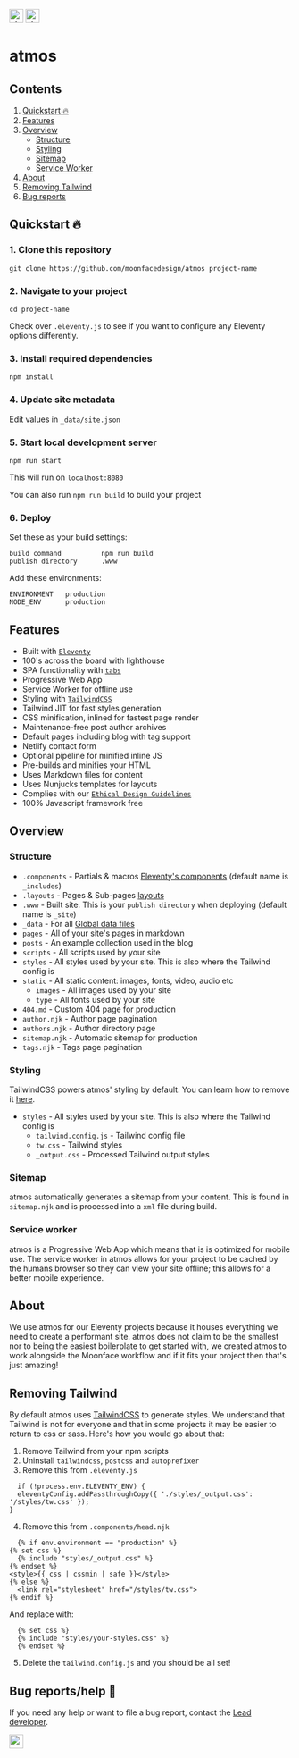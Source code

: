 <a href="https://moonface.ga/ethical-design?ref=github"><img src="https://user-images.githubusercontent.com/45979758/125195603-42254f80-e24e-11eb-80fe-96580c010477.png" target="_blank" alt="ethical design" width="" height="25px"></a>
<img src="https://user-images.githubusercontent.com/45979758/126357602-251fc5b8-ef3f-42a3-9170-53fc5535bd41.png" target="_blank" alt="ethical design" width="" height="25px">


# atmos

## Contents
1. [Quickstart 🔥](#quickstart-)
2. [Features](#features)
6. [Overview](#overview)
    - [Structure](#structure)
    - [Styling](#styling)
    - [Sitemap](#sitemap)
    - [Service Worker](#service-worker)
1. [About](#about)
6. [Removing Tailwind](#removing-tailwind)
6. [Bug reports](#bug-reportshelp-)

## Quickstart 🔥

### 1.  Clone this repository

```
git clone https://github.com/moonfacedesign/atmos project-name
```


### 2.  Navigate to your project

```
cd project-name
```

Check over `.eleventy.js` to see if you want to configure any Eleventy options differently.

### 3.  Install required dependencies

```
npm install
```

### 4.  Update site metadata

Edit values in `_data/site.json`

### 5.  Start local development server

```
npm run start
```

This will run on `localhost:8080`

You can also run `npm run build` to build your project

### 6.  Deploy

Set these as your build settings:

```
build command          npm run build
publish directory      .www
```

Add these environments:

```
ENVIRONMENT   production
NODE_ENV      production
```

## Features

- Built with [`Eleventy`](https://11ty.dev)
- 100's across the board with lighthouse
- SPA functionality with [`tabs`](https://github.com/moonfacedesign/tabs)
- Progressive Web App
- Service Worker for offline use
- Styling with [`TailwindCSS`](https://tailwindcss.com)
- Tailwind JIT for fast styles generation
- CSS minification, inlined for fastest page render
- Maintenance-free post author archives
- Default pages including blog with tag support
- Netlify contact form
- Optional pipeline for minified inline JS
- Pre-builds and minifies your HTML
- Uses Markdown files for content
- Uses Nunjucks templates for layouts
- Complies with our [`Ethical Design Guidelines`](https://github.com/moonfacedesign/ethical-design-guidelines)
- 100% Javascript framework free

## Overview

### Structure

- `.components` - Partials & macros [Eleventy's components](https://www.11ty.dev/docs/config/#directory-for-includes) (default name is `_includes`)
- `.layouts` - Pages & Sub-pages [layouts](https://www.11ty.dev/docs/layouts/#layouts)
- `.www` - Built site. This is your `publish directory` when deploying (default name is `_site`)
- `_data` - For all [Global data files](https://www.11ty.dev/docs/data-global/)
- `pages` - All of your site's pages in markdown
- `posts` - An example collection used in the blog
- `scripts` - All scripts used by your site
- `styles` - All styles used by your site. This is also where the Tailwind config is
- `static` - All static content: images, fonts, video, audio etc
    - `images` - All images used by your site
    - `type` - All fonts used by your site
- `404.md` - Custom 404 page for production
- `author.njk` - Author page pagination
- `authors.njk` - Author directory page
- `sitemap.njk` - Automatic sitemap for production
- `tags.njk` - Tags page pagination

### Styling

TailwindCSS powers atmos' styling by default. You can learn how to remove it [here](#removing-tailwind).

- `styles` - All styles used by your site. This is also where the Tailwind config is
  - `tailwind.config.js` - Tailwind config file
  - `tw.css` - Tailwind styles
  - `_output.css` - Processed Tailwind output styles

### Sitemap

atmos automatically generates a sitemap from your content. This is found in `sitemap.njk` and is processed into a `xml` file during build.

### Service worker

atmos is a Progressive Web App which means that is is optimized for mobile use. The service worker in atmos allows for your project to be cached by the humans browser so they can view your site offline; this allows for a better mobile experience.

## About

We use atmos for our Eleventy projects because it houses everything we need to create a performant site. atmos does not claim to be the smallest nor to being the easiest boilerplate to get started with, we created atmos to work alongside the Moonface workflow and if it fits your project then that's just amazing!

## Removing Tailwind

By default atmos uses [TailwindCSS](https://tailwindcss.com) to generate styles. We understand that Tailwind is not for everyone and that in some projects it may be easier to return to css or sass. Here's how you would go about that:
1. Remove Tailwind from your npm scripts
2. Uninstall `tailwindcss`, `postcss` and `autoprefixer`
3. Remove this from `.eleventy.js`
  ```
    if (!process.env.ELEVENTY_ENV) {
    eleventyConfig.addPassthroughCopy({ './styles/_output.css': '/styles/tw.css' });
  }
  ```
4. Remove this from `.components/head.njk`
  ```
    {% if env.environment == "production" %}
  {% set css %}
    {% include "styles/_output.css" %}
  {% endset %}
  <style>{{ css | cssmin | safe }}</style>
  {% else %}
    <link rel="stylesheet" href="/styles/tw.css">
  {% endif %}
  ```
  And replace with:
  
  ```
    {% set css %}
    {% include "styles/your-styles.css" %}
    {% endset %}
  ```
  
5. Delete the `tailwind.config.js` and you should be all set!


## Bug reports/help 👋

If you need any help or want to file a bug report, contact the [Lead developer](mailto:kyle@moonface.ga).

<a href="https://moonface.ga?ref=github">
<img src="https://user-images.githubusercontent.com/45979758/123560051-ef509000-d797-11eb-88dd-842b365a1f5f.png" target="_blank" alt="moonface" width="" height="25px">
</a>
